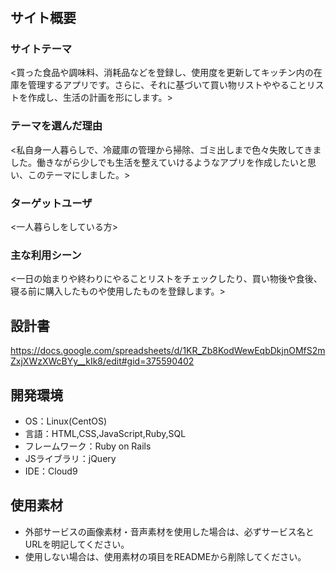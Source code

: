 # <SEIKATSU Notes>

## サイト概要
### サイトテーマ
<買った食品や調味料、消耗品などを登録し、使用度を更新してキッチン内の在庫を管理するアプリです。さらに、それに基づいて買い物リストややることリストを作成し、生活の計画を形にします。>

### テーマを選んだ理由
<私自身一人暮らしで、冷蔵庫の管理から掃除、ゴミ出しまで色々失敗してきました。働きながら少しでも生活を整えていけるようなアプリを作成したいと思い、このテーマにしました。>

### ターゲットユーザ
<一人暮らしをしている方>

### 主な利用シーン
<一日の始まりや終わりにやることリストをチェックしたり、買い物後や食後、寝る前に購入したものや使用したものを登録します。>

## 設計書
<https://docs.google.com/spreadsheets/d/1KR_Zb8KodWewEqbDkjnOMfS2mZxjXWzXWcBYy__kIk8/edit#gid=375590402>

## 開発環境
- OS：Linux(CentOS)
- 言語：HTML,CSS,JavaScript,Ruby,SQL
- フレームワーク：Ruby on Rails
- JSライブラリ：jQuery
- IDE：Cloud9

## 使用素材
- 外部サービスの画像素材・音声素材を使用した場合は、必ずサービス名とURLを明記してください。
- 使用しない場合は、使用素材の項目をREADMEから削除してください。